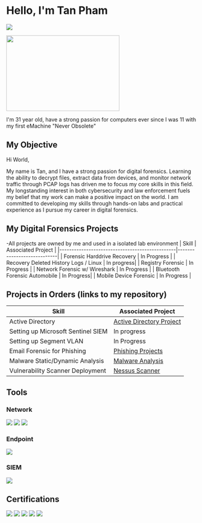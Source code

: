 # Hello, I'm Tan Pham
<a href="https://linkedin.com/in/tanpham702"><img src="https://img.shields.io/badge/-LinkedIn-0072b1?&style=for-the-badge&logo=linkedin&logoColor=white" /></a>

<img src="https://github.com/TommyP702/TanPham/assets/169327735/f7fae3bf-7fe0-4ac0-b8eb-9be5ebaf7d85" width="300" height="200">

I'm 31 year old, have a strong passion for computers ever since I was 11 with my first eMachine "Never Obsolete"

##  My Objective
Hi World,

My name is Tan, and I have a strong passion for digital forensics. Learning the ability to decrypt files, extract data from devices, and monitor network traffic through PCAP logs has driven me to focus my core skills in this field. My longstanding interest in both cybersecurity and law enforcement fuels my belief that my work can make a positive impact on the world. I am committed to developing my skills through hands-on labs and practical experience as I pursue my career in digital forensics.

## My Digital Forensics Projects
-All projects are owned by me and used in a isolated lab environment
| Skill                                         | Associated Project         |
|------------------------------------------------|----------------------------|
| Forensic Harddrive Recovery                    | In Progress   |
| Recovery Deleted History Logs / Linux              | In progress|
| Registry Forensic                            | In Progress | 
| Network Forensic w/ Wireshark                   | In Progress |
| Bluetooth Forensic Automobile      | In Progress|
| Mobile Device Forensic                               | In Progress |


## Projects in Orders (links to my repository)

| Skill                                         | Associated Project         |
|------------------------------------------------|----------------------------|
| Active Directory                        | <a  href="Active Directory/Active-Directory Project01.md">Active Directory Project</a> |
| Setting up Microsoft Sentinel SIEM             | In progress |
| Setting up Segment VLAN                        | In Progress | 
| Email Forensic for Phishing                    | <a  href="Phishing Email Analysis/Phishing-email-001.md">Phishing Projects</a>||
| Malware Static/Dynamic Analysis                | <a  href="Dynamic Malware Analysis/malware_AheGmkp.exe.md">Malware Analysis</a>|
| Vulnerability Scanner Deployment                | <a  href="Vulnerability Scanner Deployment/Nessus Setup on Win10 VM.md">Nessus Scanner</a> |

## Tools

### Network
<div>
    <img src="https://img.shields.io/badge/-Wireshark-1679A7?&style=for-the-badge&logo=Wireshark&logoColor=white" />
    <img src="https://img.shields.io/badge/-Suricata-EF3B2D?&style=for-the-badge&logo=Suricata&logoColor=white" />
    <img src="https://img.shields.io/badge/-Zeek-777BB4?&style=for-the-badge&logo=Zeek&logoColor=white" />
</div>

### Endpoint
<div>
    <img src="https://img.shields.io/badge/-Microsoft_Defender_for_Endpoint-00A4EF?&style=for-the-badge&logo=Microsoft&logoColor=white" />
  <!--  <img src="https://img.shields.io/badge/-Velociraptor-4B275F?&style=for-the-badge&logo=Velociraptor&logoColor=white" /> -->
</div>

### SIEM
<div>
    <img src="https://img.shields.io/badge/-Microsoft_Sentinel-0078D4?&style=for-the-badge&logo=Microsoft&logoColor=white" />
   <!--  <img src="https://img.shields.io/badge/-Splunk-000000?&style=for-the-badge&logo=Splunk&logoColor=white" /> -->
   <!--  <img src="https://img.shields.io/badge/-Elastic-005571?&style=for-the-badge&logo=Elastic&logoColor=white" /> -->
</div>

## Certifications

<div>
<img src="https://img.shields.io/badge/-CySA%2B-4D4D4D?&style=for-the-badge&logo=CompTIA&logoColor=white" />
<img src="https://img.shields.io/badge/-Security%2B-FF0000?&style=for-the-badge&logo=CompTIA&logoColor=white" />
<img src="https://img.shields.io/badge/-Network%2B-007ACC?&style=for-the-badge&logo=CompTIA&logoColor=white" />
<img src="https://img.shields.io/badge/-Google IT-007ACC?&style=for-the-badge&logo=Google&logoColor=white" />
<img src="https://img.shields.io/badge/-ISC2 CC-4D4D4D?&style=for-the-badge&logo=ISC2&logoColor=white" />
</div>


